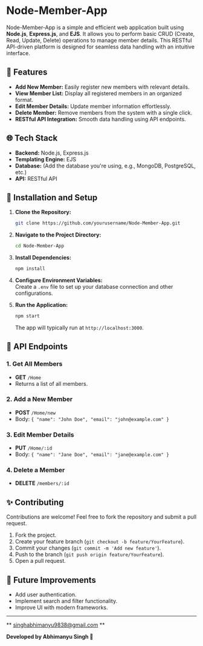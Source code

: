 # Node-Member-App

Node-Member-App is a simple and efficient web application built using **Node.js**, **Express.js**, and **EJS**. It allows you to perform basic CRUD (Create, Read, Update, Delete) operations to manage member details. This RESTful API-driven platform is designed for seamless data handling with an intuitive interface.

## 🚀 Features

- **Add New Member:** Easily register new members with relevant details.
- **View Member List:** Display all registered members in an organized format.
- **Edit Member Details:** Update member information effortlessly.
- **Delete Member:** Remove members from the system with a single click.
- **RESTful API Integration:** Smooth data handling using API endpoints.

## 🌐 Tech Stack

- **Backend:** Node.js, Express.js
- **Templating Engine:** EJS
- **Database:** (Add the database you're using, e.g., MongoDB, PostgreSQL, etc.)
- **API:** RESTful API

## 🚧 Installation and Setup

1. **Clone the Repository:**  
   ```bash
   git clone https://github.com/yourusername/Node-Member-App.git
   ```

2. **Navigate to the Project Directory:**  
   ```bash
   cd Node-Member-App
   ```

3. **Install Dependencies:**  
   ```bash
   npm install
   ```

4. **Configure Environment Variables:**  
   Create a `.env` file to set up your database connection and other configurations.

5. **Run the Application:**  
   ```bash
   npm start
   ```
   The app will typically run at `http://localhost:3000`.

## 🔧 API Endpoints

### 1. **Get All Members**
- **GET** `/Home`
- Returns a list of all members.

### 2. **Add a New Member**
- **POST** `/Home/new`
- Body: `{ "name": "John Doe", "email": "john@example.com" }`

### 3. **Edit Member Details**
- **PUT** `/Home/:id`
- Body: `{ "name": "Jane Doe", "email": "jane@example.com" }`

### 4. **Delete a Member**
- **DELETE** `/members/:id`


## ✨ Contributing

Contributions are welcome! Feel free to fork the repository and submit a pull request.

1. Fork the project.
2. Create your feature branch (`git checkout -b feature/YourFeature`).
3. Commit your changes (`git commit -m 'Add new feature'`).
4. Push to the branch (`git push origin feature/YourFeature`).
5. Open a pull request.

## 🚀 Future Improvements

- Add user authentication.
- Implement search and filter functionality.
- Improve UI with modern frameworks.

---

** singhabhimanyu9838@gmail.com **

**Developed by Abhimanyu Singh 🚀**



